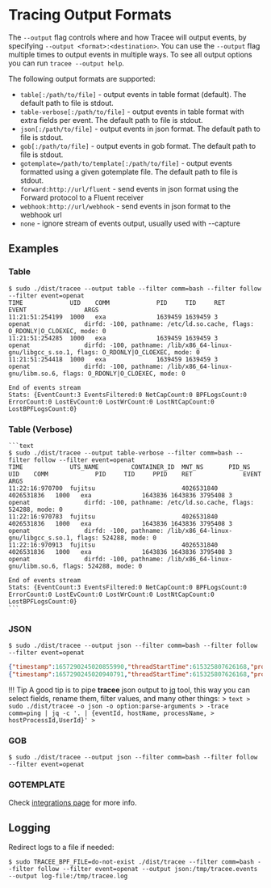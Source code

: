 # Tracing Output Formats

The `--output` flag controls where and how Tracee will output events, by specifying `--output <format>:<destination>`.  You can use the `--output` flag multiple times to output events in multiple ways. To see all output options you can run `tracee --output help`.

The following output formats are supported:

- `table[:/path/to/file]` - output events in table format (default). The default path to file is stdout.
- `table-verbose[:/path/to/file]` - output events in table format with extra fields per event. The default path to file is stdout.
- `json[:/path/to/file]` - output events in json format. The default path to file is stdout.
- `gob[:/path/to/file]` - output events in gob format. The default path to file is stdout.
- `gotemplate=/path/to/template[:/path/to/file]` - output events formatted using a given gotemplate file. The default path to file is stdout.
- `forward:http://url/fluent` - send events in json format using the Forward protocol to a Fluent receiver
- `webhook:http://url/webhook` - send events in json format to the webhook url
- `none` - ignore stream of events output, usually used with --capture

## Examples

### Table

```text
$ sudo ./dist/tracee --output table --filter comm=bash --filter follow --filter event=openat
TIME             UID    COMM             PID     TID     RET              EVENT                ARGS
11:21:51:254199  1000   exa              1639459 1639459 3                openat               dirfd: -100, pathname: /etc/ld.so.cache, flags: O_RDONLY|O_CLOEXEC, mode: 0
11:21:51:254285  1000   exa              1639459 1639459 3                openat               dirfd: -100, pathname: /lib/x86_64-linux-gnu/libgcc_s.so.1, flags: O_RDONLY|O_CLOEXEC, mode: 0
11:21:51:254418  1000   exa              1639459 1639459 3                openat               dirfd: -100, pathname: /lib/x86_64-linux-gnu/libm.so.6, flags: O_RDONLY|O_CLOEXEC, mode: 0

End of events stream
Stats: {EventCount:3 EventsFiltered:0 NetCapCount:0 BPFLogsCount:0 ErrorCount:0 LostEvCount:0 LostWrCount:0 LostNtCapCount:0 LostBPFLogsCount:0}
```

### Table (Verbose)

    ```text
    $ sudo ./dist/tracee --output table-verbose --filter comm=bash --filter follow --filter event=openat
    TIME             UTS_NAME         CONTAINER_ID  MNT_NS       PID_NS       UID    COMM             PID     TID     PPID    RET              EVENT                ARGS
    11:22:16:970700  fujitsu                        4026531840   4026531836   1000   exa              1643836 1643836 3795408 3                openat               dirfd: -100, pathname: /etc/ld.so.cache, flags: 524288, mode: 0
    11:22:16:970783  fujitsu                        4026531840   4026531836   1000   exa              1643836 1643836 3795408 3                openat               dirfd: -100, pathname: /lib/x86_64-linux-gnu/libgcc_s.so.1, flags: 524288, mode: 0
    11:22:16:970913  fujitsu                        4026531840   4026531836   1000   exa              1643836 1643836 3795408 3                openat               dirfd: -100, pathname: /lib/x86_64-linux-gnu/libm.so.6, flags: 524288, mode: 0
    
    End of events stream
    Stats: {EventCount:3 EventsFiltered:0 NetCapCount:0 BPFLogsCount:0 ErrorCount:0 LostEvCount:0 LostWrCount:0 LostNtCapCount:0 LostBPFLogsCount:0}
    ```

### JSON

```text
$ sudo ./dist/tracee --output json --filter comm=bash --filter follow --filter event=openat
```

```json
{"timestamp":1657290245020855990,"threadStartTime":615325807626168,"processorId":22,"processId":1664936,"cgroupId":1,"threadId":1664936,"parentProcessId":3795408,"hostProcessId":1664936,"hostThreadId":1664936,"hostParentProcessId":3795408,"userId":1000,"mountNamespace":4026531840,"pidNamespace":4026531836,"processName":"exa","hostName":"fujitsu","containerId":"","containerImage":"","containerName":"","podName":"","podNamespace":"","podUID":"","eventId":"257","eventName":"openat","argsNum":4,"returnValue":3,"stackAddresses":null,"syscall":"openat","contextFlags":{"containerStarted":false,"isCompat":false},"args":[{"name":"dirfd","type":"int","value":-100},{"name":"pathname","type":"const char*","value":"/etc/ld.so.cache"},{"name":"flags","type":"int","value":524288},{"name":"mode","type":"mode_t","value":0}]}
{"timestamp":1657290245020940791,"threadStartTime":615325807626168,"processorId":22,"processId":1664936,"cgroupId":1,"threadId":1664936,"parentProcessId":3795408,"hostProcessId":1664936,"hostThreadId":1664936,"hostParentProcessId":3795408,"userId":1000,"mountNamespace":4026531840,"pidNamespace":4026531836,"processName":"exa","hostName":"fujitsu","containerId":"","containerImage":"","containerName":"","podName":"","podNamespace":"","podUID":"","eventId":"257","eventName":"openat","argsNum":4,"returnValue":3,"stackAddresses":null,"syscall":"openat","contextFlags":{"containerStarted":false,"isCompat":false},"args":[{"name":"dirfd","type":"int","value":-100},{"name":"pathname","type":"const char*","value":"/lib/x86_64-linux-gnu/libgcc_s.so.1"},{"name":"flags","type":"int","value":524288},{"name":"mode","type":"mode_t","value":0}]}
```

!!! Tip
    A good tip is to pipe **tracee** json output to [jq]() tool, this way
    you can select fields, rename them, filter values, and many other things:
    > ```text
    > sudo ./dist/tracee -o json -o option:parse-arguments
    > -trace comm=ping | jq -c '. | {eventId, hostName, processName,
    > hostProcessId,UserId}'
    > ```

### GOB

```text
$ sudo ./dist/tracee --output json --filter comm=bash --filter follow --filter event=openat
```

### GOTEMPLATE

Check [integrations page](../integrating/go-templates.md) for more info.

## Logging

Redirect logs to a file if needed:

```text
$ sudo TRACEE_BPF_FILE=do-not-exist ./dist/tracee --filter comm=bash --filter follow --filter event=openat --output json:/tmp/tracee.events --output log-file:/tmp/tracee.log
```

